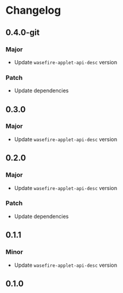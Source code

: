 # Changelog

## 0.4.0-git

### Major

- Update `wasefire-applet-api-desc` version

### Patch

- Update dependencies

## 0.3.0

### Major

- Update `wasefire-applet-api-desc` version

## 0.2.0

### Major

- Update `wasefire-applet-api-desc` version

### Patch

- Update dependencies

## 0.1.1

### Minor

- Update `wasefire-applet-api-desc` version

## 0.1.0

<!-- Increment to skip CHANGELOG.md test: 2 -->
